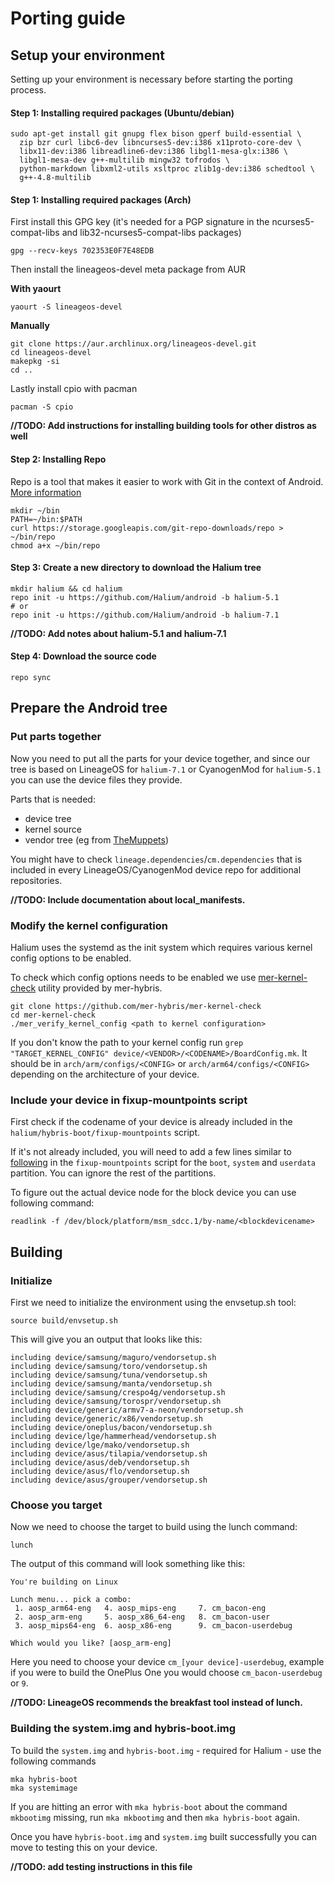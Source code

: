 # Porting guide

## Setup your environment

Setting up your environment is necessary before starting the porting process.

#### Step 1: Installing required packages (Ubuntu/debian)

```
sudo apt-get install git gnupg flex bison gperf build-essential \
  zip bzr curl libc6-dev libncurses5-dev:i386 x11proto-core-dev \
  libx11-dev:i386 libreadline6-dev:i386 libgl1-mesa-glx:i386 \
  libgl1-mesa-dev g++-multilib mingw32 tofrodos \
  python-markdown libxml2-utils xsltproc zlib1g-dev:i386 schedtool \
  g++-4.8-multilib
```

#### Step 1: Installing required packages (Arch)

First install this GPG key (it's needed for a PGP signature in the ncurses5-compat-libs and lib32-ncurses5-compat-libs packages)

```
gpg --recv-keys 702353E0F7E48EDB
```

Then install the lineageos-devel meta package from AUR

**With yaourt**

```
yaourt -S lineageos-devel
```

**Manually**

```
git clone https://aur.archlinux.org/lineageos-devel.git
cd lineageos-devel
makepkg -si
cd ..
```

Lastly install cpio with pacman

```
pacman -S cpio
```


**//TODO: Add instructions for installing building tools for other distros as well**

#### Step 2: Installing Repo

Repo is a tool that makes it easier to work with Git in the context of Android. [More information](https://source.android.com/source/developing)

```
mkdir ~/bin
PATH=~/bin:$PATH
curl https://storage.googleapis.com/git-repo-downloads/repo > ~/bin/repo
chmod a+x ~/bin/repo
```

#### Step 3: Create a new directory to download the Halium tree

```
mkdir halium && cd halium
repo init -u https://github.com/Halium/android -b halium-5.1
# or
repo init -u https://github.com/Halium/android -b halium-7.1
```

**//TODO: Add notes about halium-5.1 and halium-7.1**

#### Step 4: Download the source code

```
repo sync
```

## Prepare the Android tree

### Put parts together

Now you need to put all the parts for your device together, and since our tree is based on LineageOS for `halium-7.1` or CyanogenMod for `halium-5.1` you can use the device files they provide.

Parts that is needed:
- device tree
- kernel source
- vendor tree (eg from [TheMuppets](https://github.com/TheMuppets))

You might have to check `lineage.dependencies`/`cm.dependencies` that is included in every LineageOS/CyanogenMod device repo for additional repositories.

**//TODO: Include documentation about local_manifests.**

### Modify the kernel configuration

Halium uses the systemd as the init system which requires various kernel config options to be enabled.

To check which config options needs to be enabled we use [mer-kernel-check](https://github.com/mer-hybris/mer-kernel-check) utility provided by mer-hybris.

```
git clone https://github.com/mer-hybris/mer-kernel-check
cd mer-kernel-check
./mer_verify_kernel_config <path to kernel configuration>
```

If you don't know the path to your kernel config run `grep "TARGET_KERNEL_CONFIG" device/<VENDOR>/<CODENAME>/BoardConfig.mk`. It should be in `arch/arm/configs/<CONFIG>` or `arch/arm64/configs/<CONFIG>` depending on the architecture of your device.

### Include your device in fixup-mountpoints script

First check if the codename of your device is already included in the `halium/hybris-boot/fixup-mountpoints` script.

If it's not already included, you will need to add a few lines similar to [following](https://github.com/Halium/hybris-boot/blob/master/fixup-mountpoints#L198-L205) in the `fixup-mountpoints` script for the `boot`, `system` and `userdata` partition. You can ignore the rest of the partitions.

To figure out the actual device node for the block device you can use following command:

```
readlink -f /dev/block/platform/msm_sdcc.1/by-name/<blockdevicename>
```


## Building

### Initialize

First we need to initialize the environment using the envsetup.sh tool:

```
source build/envsetup.sh
```

This will give you an output that looks like this:
```
including device/samsung/maguro/vendorsetup.sh
including device/samsung/toro/vendorsetup.sh
including device/samsung/tuna/vendorsetup.sh
including device/samsung/manta/vendorsetup.sh
including device/samsung/crespo4g/vendorsetup.sh
including device/samsung/torospr/vendorsetup.sh
including device/generic/armv7-a-neon/vendorsetup.sh
including device/generic/x86/vendorsetup.sh
including device/oneplus/bacon/vendorsetup.sh
including device/lge/hammerhead/vendorsetup.sh
including device/lge/mako/vendorsetup.sh
including device/asus/tilapia/vendorsetup.sh
including device/asus/deb/vendorsetup.sh
including device/asus/flo/vendorsetup.sh
including device/asus/grouper/vendorsetup.sh
```

### Choose you target

Now we need to choose the target to build using the lunch command:

```
lunch
```

The output of this command will look something like this:

```
You're building on Linux

Lunch menu... pick a combo:
 1. aosp_arm64-eng 	 4. aosp_mips-eng 	  7. cm_bacon-eng 
 2. aosp_arm-eng 	 5. aosp_x86_64-eng   8. cm_bacon-user 
 3. aosp_mips64-eng  6. aosp_x86-eng      9. cm_bacon-userdebug 

Which would you like? [aosp_arm-eng] 
```

Here you need to choose your device `cm_[your device]-userdebug`, example if you were to build the OnePlus One you would choose `cm_bacon-userdebug` or `9`.

**//TODO: LineageOS recommends the breakfast tool instead of lunch.**

### Building the system.img and hybris-boot.img

To build the `system.img` and `hybris-boot.img` - required for Halium - use the following commands

```
mka hybris-boot
mka systemimage
```

If you are hitting an error with `mka hybris-boot` about the command `mkbootimg` missing, run `mka mkbootimg` and then `mka hybris-boot` again.

Once you have `hybris-boot.img` and `system.img` built successfully you can move to testing this on your device.

**//TODO: add testing instructions in this file**
